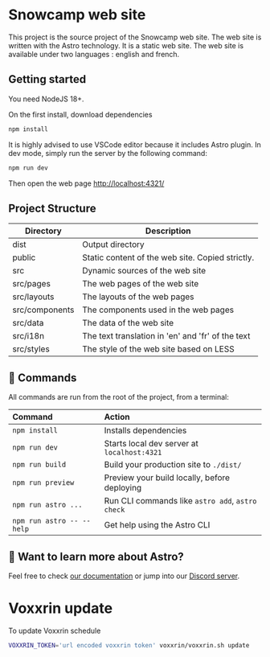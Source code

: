 # Snowcamp web site

This project is the source project of the Snowcamp web site. The web site is written with the Astro technology.
It is a static web site. The web site is available under two languages : english and french.

## Getting started

You need NodeJS 18+.

On the first install, download dependencies

```sh
npm install
```

It is highly advised to use VSCode editor because it includes Astro plugin.
In dev mode, simply run the server by the following command:

```sh
npm run dev
```

Then open the web page [ http://localhost:4321/](http://localhost:4321/)

## Project Structure

| Directory          | Description                                              |
|--------------------|----------------------------------------------------------|
| dist               | Output directory                                         |
| public             | Static content of the web site. Copied strictly.         |
| src                | Dynamic sources of the web site                          |
| src/pages          | The web pages of the web site                            |
| src/layouts        | The layouts of the web pages                             |
| src/components     | The components used in the web pages                     |
| src/data           | The data of the web site                                 |
| src/i18n           | The text translation in 'en' and 'fr' of the text        |
| src/styles         | The style of the web site based on LESS                  |

## 🧞 Commands

All commands are run from the root of the project, from a terminal:

| Command                   | Action                                           |
| :------------------------ | :----------------------------------------------- |
| `npm install`             | Installs dependencies                            |
| `npm run dev`             | Starts local dev server at `localhost:4321`      |
| `npm run build`           | Build your production site to `./dist/`          |
| `npm run preview`         | Preview your build locally, before deploying     |
| `npm run astro ...`       | Run CLI commands like `astro add`, `astro check` |
| `npm run astro -- --help` | Get help using the Astro CLI                     |

## 👀 Want to learn more about Astro?

Feel free to check [our documentation](https://docs.astro.build) or jump into our [Discord server](https://astro.build/chat).

# Voxxrin update

To update Voxxrin schedule

```sh
VOXXRIN_TOKEN='url encoded voxxrin token' voxxrin/voxxrin.sh update
```

